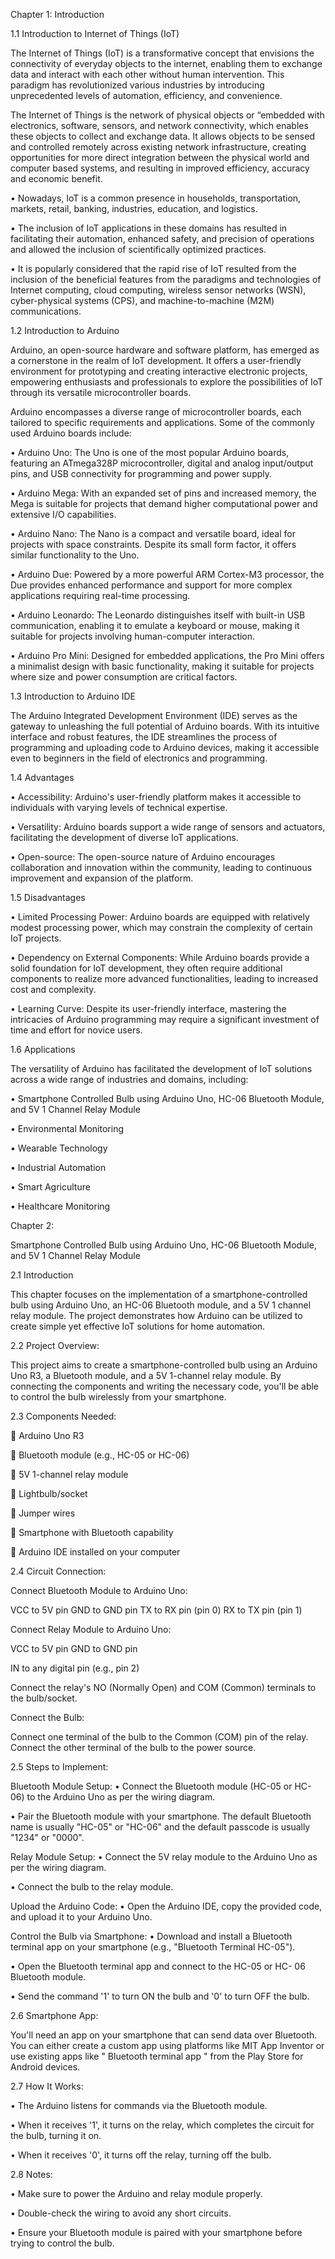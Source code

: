 Chapter 1: Introduction

1.1 Introduction to Internet of Things (IoT)

The Internet of Things (IoT) is a transformative concept that envisions the connectivity of everyday objects to the internet, enabling them to exchange data and interact with each other without human intervention. This paradigm has revolutionized various industries by introducing unprecedented levels of automation, efficiency, and convenience.

The Internet of Things is the network of physical objects or “embedded with electronics, software, sensors, and network connectivity, which enables these objects to collect and exchange data. It allows objects to be sensed and controlled remotely across existing network infrastructure, creating opportunities for more direct integration between the physical world and computer based systems, and resulting in improved efficiency, accuracy and economic benefit.

• Nowadays, IoT is a common presence in households, transportation, markets, retail, banking, industries, education, and logistics.

• The inclusion of IoT applications in these domains has resulted in facilitating their automation, enhanced safety, and precision of operations and allowed the inclusion of scientifically optimized practices.

• It is popularly considered that the rapid rise of IoT resulted from the inclusion of the beneficial features from the paradigms and technologies of Internet computing, cloud computing, wireless sensor networks (WSN), cyber-physical systems (CPS), and machine-to-machine (M2M) communications.

1.2 Introduction to Arduino

Arduino, an open-source hardware and software platform, has emerged as a cornerstone in the realm of IoT development. It offers a user-friendly environment for prototyping and creating interactive electronic projects, empowering enthusiasts and professionals to explore the possibilities of IoT through its versatile microcontroller boards.

Arduino encompasses a diverse range of microcontroller boards, each tailored to specific requirements and applications. Some of the commonly used Arduino boards include:

• Arduino Uno: The Uno is one of the most popular Arduino boards, featuring an ATmega328P microcontroller, digital and analog input/output pins, and USB connectivity for programming and power supply.

• Arduino Mega: With an expanded set of pins and increased memory, the Mega is suitable for projects that demand higher computational power and extensive I/O capabilities.

• Arduino Nano: The Nano is a compact and versatile board, ideal for projects with space constraints. Despite its small form factor, it offers similar functionality to the Uno.

• Arduino Due: Powered by a more powerful ARM Cortex-M3 processor, the Due provides enhanced performance and support for more complex applications requiring real-time processing.

• Arduino Leonardo: The Leonardo distinguishes itself with built-in USB communication, enabling it to emulate a keyboard or mouse, making it suitable for projects involving human-computer interaction.

• Arduino Pro Mini: Designed for embedded applications, the Pro Mini offers a minimalist design with basic functionality, making it suitable for projects where size and power consumption are critical factors.

1.3 Introduction to Arduino IDE

The Arduino Integrated Development Environment (IDE) serves as the gateway to unleashing the full potential of Arduino boards. With its intuitive interface and robust features, the IDE streamlines the process of programming and uploading code to Arduino devices, making it accessible even to beginners in the field of electronics and programming.

1.4 Advantages

• Accessibility: Arduino's user-friendly platform makes it accessible to individuals with varying levels of technical expertise.

• Versatility: Arduino boards support a wide range of sensors and actuators, facilitating the development of diverse IoT applications.

• Open-source: The open-source nature of Arduino encourages collaboration and innovation within the community, leading to continuous improvement and expansion of the platform.

1.5 Disadvantages

• Limited Processing Power: Arduino boards are equipped with relatively modest processing power, which may constrain the complexity of certain IoT projects.

• Dependency on External Components: While Arduino boards provide a solid foundation for IoT development, they often require additional components to realize more advanced functionalities, leading to increased cost and complexity.

• Learning Curve: Despite its user-friendly interface, mastering the intricacies of Arduino programming may require a significant investment of time and effort for novice users.

1.6 Applications

The versatility of Arduino has facilitated the development of IoT solutions across a wide range of industries and domains, including:

• Smartphone Controlled Bulb using Arduino Uno, HC-06 Bluetooth Module, and 5V 1 Channel Relay Module

• Environmental Monitoring

• Wearable Technology

• Industrial Automation

• Smart Agriculture

• Healthcare Monitoring

Chapter 2:

Smartphone Controlled Bulb using Arduino Uno, HC-06 Bluetooth Module, and 5V 1 Channel Relay Module

2.1 Introduction

This chapter focuses on the implementation of a smartphone-controlled bulb using Arduino Uno, an HC-06 Bluetooth module, and a 5V 1 channel relay module. The project demonstrates how Arduino can be utilized to create simple yet effective IoT solutions for home automation.

2.2 Project Overview:

This project aims to create a smartphone-controlled bulb using an Arduino Uno R3, a Bluetooth module, and a 5V 1-channel relay module. By connecting the components and writing the necessary code, you'll be able to control the bulb wirelessly from your smartphone.

2.3 Components Needed:

 Arduino Uno R3

 Bluetooth module (e.g., HC-05 or HC-06)

 5V 1-channel relay module

 Lightbulb/socket

 Jumper wires

 Smartphone with Bluetooth capability

 Arduino IDE installed on your computer

2.4 Circuit Connection:

Connect Bluetooth Module to Arduino Uno:

VCC to 5V pin GND to GND pin TX to RX pin (pin 0) RX to TX pin (pin 1)

Connect Relay Module to Arduino Uno:

VCC to 5V pin GND to GND pin

IN to any digital pin (e.g., pin 2)

Connect the relay's NO (Normally Open) and COM (Common) terminals to the bulb/socket.

Connect the Bulb:

Connect one terminal of the bulb to the Common (COM) pin of the relay. Connect the other terminal of the bulb to the power source.

2.5 Steps to Implement:

Bluetooth Module Setup:
• Connect the Bluetooth module (HC-05 or HC-06) to the Arduino Uno as per the wiring diagram.

• Pair the Bluetooth module with your smartphone. The default Bluetooth name is usually "HC-05" or "HC-06" and the default passcode is usually "1234" or "0000".

Relay Module Setup:
• Connect the 5V relay module to the Arduino Uno as per the wiring diagram.

• Connect the bulb to the relay module.

Upload the Arduino Code:
• Open the Arduino IDE, copy the provided code, and upload it to your Arduino Uno.

Control the Bulb via Smartphone:
• Download and install a Bluetooth terminal app on your smartphone (e.g., "Bluetooth Terminal HC-05").

• Open the Bluetooth terminal app and connect to the HC-05 or HC- 06 Bluetooth module.

• Send the command '1' to turn ON the bulb and '0' to turn OFF the bulb.

2.6 Smartphone App:

You'll need an app on your smartphone that can send data over Bluetooth. You can either create a custom app using platforms like MIT App Inventor or use existing apps like " Bluetooth terminal app " from the Play Store for Android devices.

2.7 How It Works:

• The Arduino listens for commands via the Bluetooth module.

• When it receives '1', it turns on the relay, which completes the circuit for the bulb, turning it on.

• When it receives '0', it turns off the relay, turning off the bulb.

2.8 Notes:

• Make sure to power the Arduino and relay module properly.

• Double-check the wiring to avoid any short circuits.

• Ensure your Bluetooth module is paired with your smartphone before trying to control the bulb.
